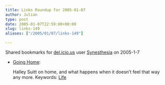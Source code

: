 ```yaml
---
title: Links Roundup for 2005-01-07
author: Julian
type: post
date: 2005-01-07T22:59:00+00:00
slug: links-149 
aliases: ["/2005/01/07/links-149"]

---
```

Shared bookmarks for [del.icio.us][1] user  [Synesthesia][2] on 2005-1-7

  * [Going Home][3]:
  
    Halley Suitt on home, and what happens when it doesn&#8217;t feel that way any more. Keywords: [Life][4]

 [1]: https://del.icio.us/
 [2]: https://del.icio.us/synesthesia
 [3]: https://halleyscomment.blogspot.com/2005/01/going-home_04.html "https://halleyscomment.blogspot.com/2005/01/going-home_04.html"
 [4]: https://del.icio.us/synesthesia/Life